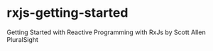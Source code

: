 # rxjs-getting-started
Getting Started with Reactive Programming with RxJs by Scott Allen PluralSight
